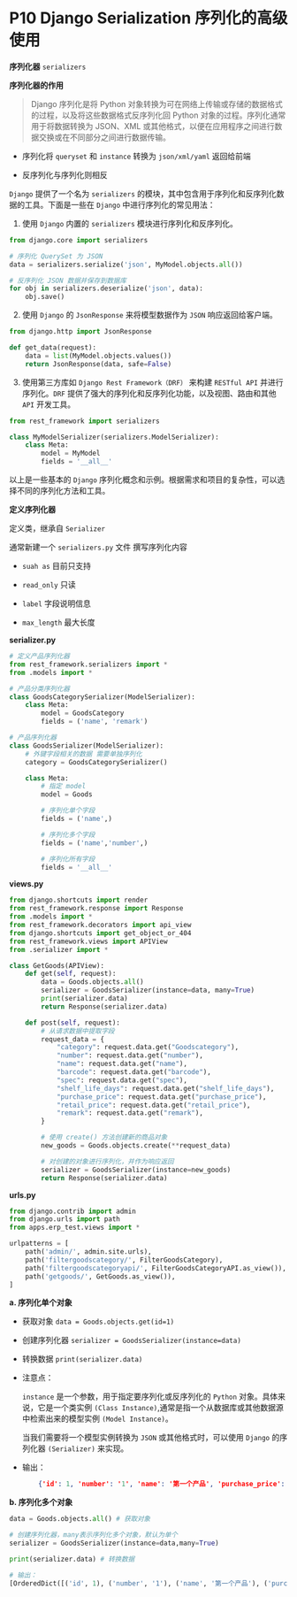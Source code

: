 # P10 Django Serialization 序列化的高级使用
  


**序列化器** `serializers`

**序列化器的作用**  
> Django 序列化是将 Python 对象转换为可在网络上传输或存储的数据格式的过程，以及将这些数据格式反序列化回 Python 对象的过程。序列化通常用于将数据转换为 JSON、XML 或其他格式，以便在应用程序之间进行数据交换或在不同部分之间进行数据传输。
  
- 序列化将 `queryset` 和 `instance` 转换为 `json/xml/yaml` 返回给前端  

- 反序列化与序列化则相反  


`Django` 提供了一个名为 `serializers` 的模块，其中包含用于序列化和反序列化数据的工具。下面是一些在 `Django` 中进行序列化的常见用法：

1. 使用 `Django` 内置的 `serializers` 模块进行序列化和反序列化。
  
```python
from django.core import serializers

# 序列化 QuerySet 为 JSON
data = serializers.serialize('json', MyModel.objects.all())

# 反序列化 JSON 数据并保存到数据库
for obj in serializers.deserialize('json', data):
    obj.save()  
```  

2. 使用 `Django` 的 `JsonResponse` 来将模型数据作为 `JSON` 响应返回给客户端。  
  
```python
from django.http import JsonResponse

def get_data(request):
    data = list(MyModel.objects.values())
    return JsonResponse(data, safe=False)  
```  

3. 使用第三方库如 `Django Rest Framework（DRF）` 来构建 `RESTful API` 并进行序列化。`DRF` 提供了强大的序列化和反序列化功能，以及视图、路由和其他 `API` 开发工具。  

```python
from rest_framework import serializers

class MyModelSerializer(serializers.ModelSerializer):
    class Meta:
        model = MyModel
        fields = '__all__'
```  

以上是一些基本的 `Django` 序列化概念和示例。根据需求和项目的复杂性，可以选择不同的序列化方法和工具。
  

**定义序列化器**

定义类，继承自 `Serializer`

通常新建一个 `serializers.py` 文件 撰写序列化内容

- `suah as`   目前只支持

- `read_only` 只读

- `label`     字段说明信息

- `max_length` 最大长度  

**serializer.py**

```python
# 定义产品序列化器
from rest_framework.serializers import *
from .models import *

# 产品分类序列化器
class GoodsCategorySerializer(ModelSerializer):
    class Meta:
        model = GoodsCategory
        fields = ('name', 'remark')

# 产品序列化器
class GoodsSerializer(ModelSerializer):
    # 外键字段相关的数据 需要单独序列化
    category = GoodsCategorySerializer()

    class Meta:
        # 指定 model
        model = Goods

        # 序列化单个字段
        fields = ('name',)

        # 序列化多个字段
        fields = ('name','number',)

        # 序列化所有字段
        fields = '__all__'

```  

**views.py**

```python
from django.shortcuts import render
from rest_framework.response import Response
from .models import *
from rest_framework.decorators import api_view
from django.shortcuts import get_object_or_404
from rest_framework.views import APIView
from .serializer import *

class GetGoods(APIView):
    def get(self, request):
        data = Goods.objects.all()
        serializer = GoodsSerializer(instance=data, many=True)
        print(serializer.data)
        return Response(serializer.data)

    def post(self, request):
        # 从请求数据中提取字段
        request_data = {
            "category": request.data.get("Goodscategory"),
            "number": request.data.get("number"),
            "name": request.data.get("name"),
            "barcode": request.data.get("barcode"),
            "spec": request.data.get("spec"),
            "shelf_life_days": request.data.get("shelf_life_days"),
            "purchase_price": request.data.get("purchase_price"),
            "retail_price": request.data.get("retail_price"),
            "remark": request.data.get("remark"),
        }

        # 使用 create() 方法创建新的商品对象
        new_goods = Goods.objects.create(**request_data)

        # 对创建的对象进行序列化，并作为响应返回
        serializer = GoodsSerializer(instance=new_goods)
        return Response(serializer.data)
```

**urls.py**

```python
from django.contrib import admin
from django.urls import path
from apps.erp_test.views import *

urlpatterns = [
    path('admin/', admin.site.urls),
    path('filtergoodscategory/', FilterGoodsCategory),
    path('filtergoodscategoryapi/', FilterGoodsCategoryAPI.as_view()),
    path('getgoods/', GetGoods.as_view()),
]
```

**a. 序列化单个对象**

- 获取对象  `data = Goods.objects.get(id=1)`  
- 创建序列化器 `serializer = GoodsSerializer(instance=data)`
- 转换数据 `print(serializer.data)`
- 注意点：

    `instance` 是一个参数，用于指定要序列化或反序列化的 `Python` 对象。具体来说，它是一个类实例 `(Class Instance)`,通常是指一个从数据库或其他数据源中检索出来的模型实例 `(Model Instance)`。

    当我们需要将一个模型实例转换为 `JSON` 或其他格式时，可以使用 `Django` 的序列化器 `(Serializer)` 来实现。
- 输出：

    ```json
        {'id': 1, 'number': '1', 'name': '第一个产品', 'purchase_price': 100.0, 'retail_price': 150.0, 'remark': '测试产品'}
    ```

**b. 序列化多个对象**

  ```python
  data = Goods.objects.all() # 获取对象

  # 创建序列化器，many表示序列化多个对象，默认为单个
  serializer = GoodsSerializer(instance=data,many=True)

  print(serializer.data) # 转换数据

  # 输出：
  [OrderedDict([('id', 1), ('number', '1'), ('name', '第一个产品'), ('purchase_price', 100.0), ('retail_price', 150.0), ('remark', '测试产品')]), OrderedDict([('id', 2), ('number', '123'), ('name', '产品2'), ('purchase_price', 123.0), ('retail_price', 4123.0), ('remark', '测试产品2')])]  
  ```
